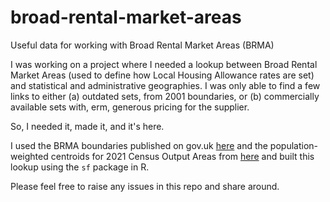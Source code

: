 # broad-rental-market-areas
Useful data for working with Broad Rental Market Areas (BRMA)

I was working on a project where I needed a lookup between Broad Rental Market Areas (used to define how Local Housing Allowance rates are set) and statistical and administrative geographies. I was only able to find a few links to either (a) outdated sets, from 2001 boundaries, or (b) commercially available sets with, erm, generous pricing for the supplier.

So, I needed it, made it, and it's here.

I used the BRMA boundaries published on gov.uk [here](https://www.gov.uk/government/publications/broad-rental-market-area-boundary-layer-for-geographical-information-system-gis-applicable-may-2020) and the population-weighted centroids for 2021 Census Output Areas from [here](https://geoportal.statistics.gov.uk/datasets/ons::output-areas-dec-2021-pwc-version-2/explore) and built this lookup using the `sf` package in R.

Please feel free to raise any issues in this repo and share around.
